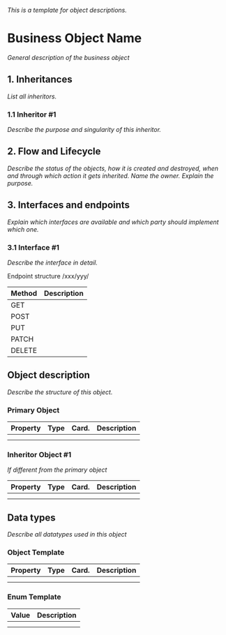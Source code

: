 *This is a template for object descriptions.*

# Business Object Name

*General description of the business object*



## 1. Inheritances

*List all inheritors.*

### 1.1 Inheritor #1

*Describe the purpose and singularity of this inheritor.*



## 2. Flow and Lifecycle

*Describe the status of the objects, how it is created and destroyed,
when and through which action it gets inherited. Name the owner. Explain
the purpose.*




## 3. Interfaces and endpoints

*Explain which interfaces are available and which party should implement
which one.*


### 3.1 Interface #1

*Describe the interface in detail.*

Endpoint structure /xxx/yyy/

| Method   | Description                                          |
| -------- | ---------------------------------------------------- |
| GET      |                                                      |
| POST     |                                                      |
| PUT      |                                                      |
| PATCH    |                                                      |
| DELETE   |                                                      |




## Object description

*Describe the structure of this object.*

### Primary Object

| Property  | Type        | Card. | Description                    |
|-----------|-------------|-------|--------------------------------|
|           |             |       |                                |
|           |             |       |                                |


### Inheritor Object #1

*If different from the primary object*

| Property  | Type        | Card. | Description                    |
|-----------|-------------|-------|--------------------------------|
|           |             |       |                                |
|           |             |       |                                |




## Data types

*Describe all datatypes used in this object*

### Object Template

| Property  | Type        | Card. | Description                    |
|-----------|-------------|-------|--------------------------------|
|           |             |       |                                |
|           |             |       |                                |


### Enum Template

| Value     | Description                                          |
| --------- | ---------------------------------------------------- |
|           |                                                      |
|           |                                                      |

